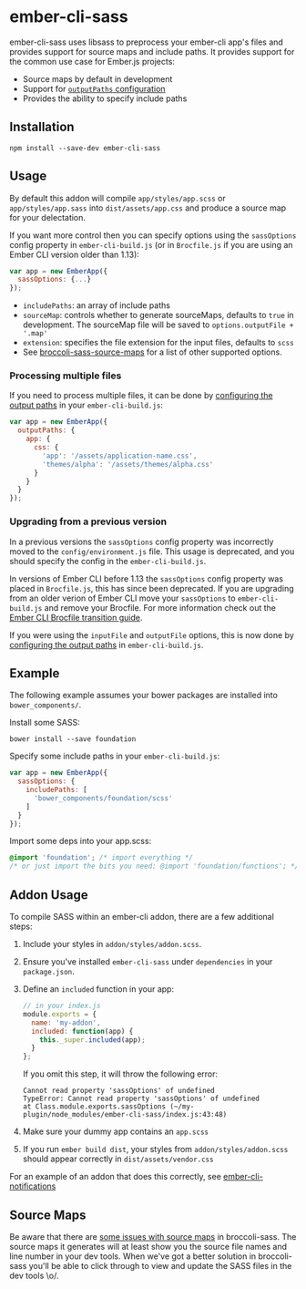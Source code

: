 # ember-cli-sass


ember-cli-sass uses libsass to preprocess your ember-cli app's files and provides support for source maps and include paths. It provides support for the common use case for Ember.js projects:

- Source maps by default in development
- Support for [`outputPaths` configuration](http://www.ember-cli.com/#configuring-output-paths)
- Provides the ability to specify include paths

## Installation

```
npm install --save-dev ember-cli-sass
```

## Usage

By default this addon will compile `app/styles/app.scss` or `app/styles/app.sass` into `dist/assets/app.css` and produce 
a source map for your delectation.

If you want more control then you can specify options using the
`sassOptions` config property in `ember-cli-build.js` (or in `Brocfile.js` if you are using an Ember CLI version older than 1.13):

```javascript
var app = new EmberApp({
  sassOptions: {...}
});
```

- `includePaths`: an array of include paths
- `sourceMap`: controls whether to generate sourceMaps, defaults to `true` in development. The sourceMap file will be saved to `options.outputFile + '.map'`
- `extension`: specifies the file extension for the input files, defaults to `scss`
- See [broccoli-sass-source-maps](https://github.com/aexmachina/broccoli-sass-source-maps) for a list of other supported options.

### Processing multiple files

If you need to process multiple files, it can be done by [configuring the output paths](http://www.ember-cli.com/#configuring-output-paths) in your `ember-cli-build.js`:

```js
var app = new EmberApp({
  outputPaths: {
    app: {
      css: {
        'app': '/assets/application-name.css',
        'themes/alpha': '/assets/themes/alpha.css'
      }
    }
  }
});
```

### Upgrading from a previous version

In a previous versions the `sassOptions` config property was incorrectly moved to the `config/environment.js` file. This usage is deprecated, and you should specify the config in the `ember-cli-build.js`.

In versions of Ember CLI before 1.13 the `sassOptions` config property was placed in `Brocfile.js`, this has since been deprecated. If you are upgrading from an older verion of Ember CLI move your `sassOptions` to `ember-cli-build.js` and remove your Brocfile. For more information check out the [Ember CLI Brocfile transition guide](https://github.com/ember-cli/ember-cli/blob/master/TRANSITION.md#brocfile-transition).

If you were using the `inputFile` and `outputFile` options, this is now done by [configuring the output paths](http://www.ember-cli.com/#configuring-output-paths) in `ember-cli-build.js`.

## Example

The following example assumes your bower packages are installed into `bower_components/`.

Install some SASS:

```shell
bower install --save foundation
```

Specify some include paths in your `ember-cli-build.js`:

```javascript
var app = new EmberApp({
  sassOptions: {
    includePaths: [
      'bower_components/foundation/scss'
    ]
  }
});
```

Import some deps into your app.scss:

```scss
@import 'foundation'; /* import everything */
/* or just import the bits you need: @import 'foundation/functions'; */
```

## Addon Usage

To compile SASS within an ember-cli addon, there are a few additional steps:

1. Include your styles in `addon/styles/addon.scss`.

2. Ensure you've installed `ember-cli-sass` under `dependencies` in your
   `package.json`.

3. Define an `included` function in your app:
   ```js
   // in your index.js
   module.exports = {
     name: 'my-addon',
     included: function(app) {
       this._super.included(app);
     }
   };
   ```
   
   If you omit this step, it will throw the following error:
   ```
   Cannot read property 'sassOptions' of undefined
   TypeError: Cannot read property 'sassOptions' of undefined
   at Class.module.exports.sassOptions (~/my-plugin/node_modules/ember-cli-sass/index.js:43:48)
   ```

4. Make sure your dummy app contains an `app.scss`

5. If you run `ember build dist`, your styles from `addon/styles/addon.scss`
   should appear correctly in `dist/assets/vendor.css`

For an example of an addon that does this correctly, see
[ember-cli-notifications](https://github.com/Blooie/ember-cli-notifications)

## Source Maps

Be aware that there are [some issues with source maps](https://github.com/joliss/broccoli-sass/issues/39) in broccoli-sass. The source maps it generates will at least show you the source file names and line number in your dev tools. When we've got a better solution in broccoli-sass you'll be able to click through to view and update the SASS files in the dev tools \o/.
